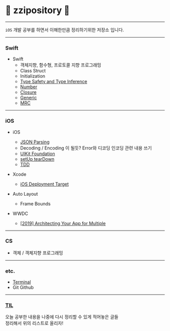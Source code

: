 # :fox_face: zzipository :fox_face:
---
`iOS` 개발 공부를 하면서 이해한만큼 정리하기위한 저장소 입니다. <br>
***

### Swift
- Swift
    - 객체지향, 함수형, 프로토콜 지향 프로그래밍
    - Class Struct
    - Initialization
    - [Type Safety and Type Inference](https://github.com/zziro95/zzipository/blob/main/Swift/Type%20Safety%20and%20Type%20Inference.md)
    - [Number](https://github.com/zziro95/zzipository/blob/main/Swift/Number.md)
    - [Closure](https://github.com/zziro95/zzipository/blob/main/Swift/Closure.md)
    - [Generic](https://github.com/zziro95/zzipository/blob/main/Swift/Generic.md)
    - [MRC](https://github.com/zziro95/zzipository/blob/main/Swift/MRC.md)
    
---
### iOS
- iOS
    - [JSON Parsing](https://github.com/zziro95/zzipository/blob/main/iOS/JSON%20Parsing.md)
    - Decoding / Encoding 이 될듯? Error와 디코딩 인코딩 관련 내용 쓰기
    - [UIKit Foundation](https://github.com/zziro95/zzipository/blob/main/iOS/UIKit%20Foundation.md)
    - [setUp tearDown](https://github.com/zziro95/zzipository/blob/main/iOS/setUp%20tearDown.md)
    - [TDD](https://github.com/zziro95/zzipository/blob/main/iOS/TDD.md)
    
- Xcode
    - [iOS Deployment Target](https://github.com/zziro95/zzipository/blob/main/iOS/iOS%20Deployment%20Target.md)

- Auto Layout
    - Frame Bounds



- WWDC
    - [[2019] Architecting Your App for Multiple](https://github.com/zziro95/zzipository/blob/main/iOS/ArchitectingYourAppforMultiple(App%26SceneDelegate).md)
    
---
### CS
 - 객체 / 객체지향 프로그래밍

---
### etc.
 - [Terminal](https://github.com/zziro95/zzipository/blob/main/etc./Terminal.md)
 - Git Github

---
### [TIL](https://github.com/zziro95/zzipository/tree/main/TIL)
오늘 공부한 내용을 나중에 다시 정리할 수 있게 적어놓은 글들 <br>
정리해서 위의 리스트로 올리자!
